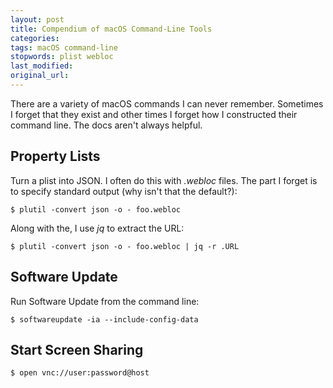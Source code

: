 ```yaml
---
layout: post
title: Compendium of macOS Command-Line Tools
categories:
tags: macOS command-line
stopwords: plist webloc
last_modified:
original_url:
---
```


There are a variety of macOS commands I can never remember. Sometimes
I forget that they exist and other times I forget how I constructed
their command line. The docs aren't always helpful.

## Property Lists

Turn a plist into JSON. I often do this with *.webloc* files. The
part I forget is to specify standard output (why isn't that the default?):

	$ plutil -convert json -o - foo.webloc

Along with the, I use *jq* to extract the URL:

	$ plutil -convert json -o - foo.webloc | jq -r .URL

## Software Update

Run Software Update from the command line:

	$ softwareupdate -ia --include-config-data

## Start Screen Sharing

	$ open vnc://user:password@host
